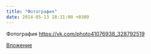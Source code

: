 ```yaml
---
title: "Фотография"
date: 2014-05-13 18:31:00 +0300
---
```


Фотография
https://vk.com/photo41076938_328792519

[Вложение](https://vk.com/photo41076938_328792519)
